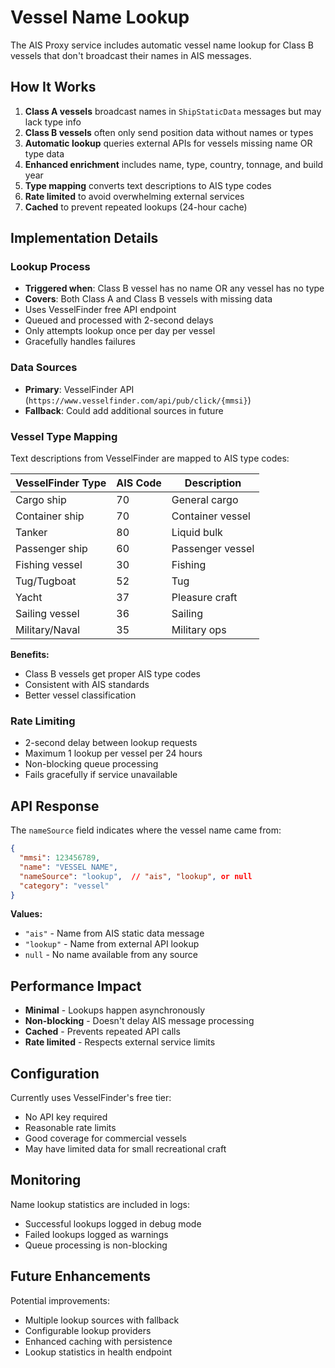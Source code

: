 # Vessel Name Lookup

The AIS Proxy service includes automatic vessel name lookup for Class B vessels that don't broadcast their names in AIS messages.

## How It Works

1. **Class A vessels** broadcast names in `ShipStaticData` messages but may lack type info
2. **Class B vessels** often only send position data without names or types
3. **Automatic lookup** queries external APIs for vessels missing name OR type data
4. **Enhanced enrichment** includes name, type, country, tonnage, and build year
5. **Type mapping** converts text descriptions to AIS type codes
6. **Rate limited** to avoid overwhelming external services
7. **Cached** to prevent repeated lookups (24-hour cache)

## Implementation Details

### Lookup Process
- **Triggered when**: Class B vessel has no name OR any vessel has no type
- **Covers**: Both Class A and Class B vessels with missing data
- Uses VesselFinder free API endpoint
- Queued and processed with 2-second delays
- Only attempts lookup once per day per vessel
- Gracefully handles failures

### Data Sources
- **Primary**: VesselFinder API (`https://www.vesselfinder.com/api/pub/click/{mmsi}`)
- **Fallback**: Could add additional sources in future

### Vessel Type Mapping

Text descriptions from VesselFinder are mapped to AIS type codes:

| VesselFinder Type | AIS Code | Description |
|-------------------|----------|-------------|
| Cargo ship | 70 | General cargo |
| Container ship | 70 | Container vessel |
| Tanker | 80 | Liquid bulk |
| Passenger ship | 60 | Passenger vessel |
| Fishing vessel | 30 | Fishing |
| Tug/Tugboat | 52 | Tug |
| Yacht | 37 | Pleasure craft |
| Sailing vessel | 36 | Sailing |
| Military/Naval | 35 | Military ops |

**Benefits:**
- Class B vessels get proper AIS type codes
- Consistent with AIS standards
- Better vessel classification

### Rate Limiting
- 2-second delay between lookup requests
- Maximum 1 lookup per vessel per 24 hours
- Non-blocking queue processing
- Fails gracefully if service unavailable

## API Response

The `nameSource` field indicates where the vessel name came from:

```json
{
  "mmsi": 123456789,
  "name": "VESSEL NAME",
  "nameSource": "lookup",  // "ais", "lookup", or null
  "category": "vessel"
}
```

**Values:**
- `"ais"` - Name from AIS static data message
- `"lookup"` - Name from external API lookup
- `null` - No name available from any source

## Performance Impact

- **Minimal** - Lookups happen asynchronously
- **Non-blocking** - Doesn't delay AIS message processing
- **Cached** - Prevents repeated API calls
- **Rate limited** - Respects external service limits

## Configuration

Currently uses VesselFinder's free tier:
- No API key required
- Reasonable rate limits
- Good coverage for commercial vessels
- May have limited data for small recreational craft

## Monitoring

Name lookup statistics are included in logs:
- Successful lookups logged in debug mode
- Failed lookups logged as warnings
- Queue processing is non-blocking

## Future Enhancements

Potential improvements:
- Multiple lookup sources with fallback
- Configurable lookup providers
- Enhanced caching with persistence
- Lookup statistics in health endpoint
